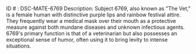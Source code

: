 ID # : DSC-MATE-6769
Description: Subject 6769, also known as "The Vet," is a female human with distinctive purple lips and rainbow festival attire. They frequently wear a medical mask over their mouth as a protective measure against both mundane diseases and unknown infectious agents. 6769's primary function is that of a veterinarian but also possesses an exceptional sense of humor, often using it to bring levity to intense situations.